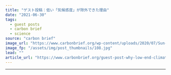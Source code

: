 ```yaml
---
title: "ゲスト投稿：低い「気候感度」が除外できた理由"
date: "2021-06-30"
tags: 
  - guest posts
  - carbon brief
  - science
source: "carbon brief"
image_url: "https://www.carbonbrief.org/wp-content/uploads/2020/07/Sun-rays-shine-through-the-clouds-as-dusk-approaches-583x372.jpg"
image_fp: "/assets/img/post_thumbnails/108.jpg"
lead: ""
article_url: "https://www.carbonbrief.org/guest-post-why-low-end-climate-sensitivity-can-now-be-ruled-out-japanese"
---
```


---
